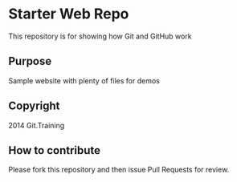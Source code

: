 # Starter Web Repo

This repository is for showing how Git and GitHub work

## Purpose

Sample website with plenty of files for demos

## Copyright
2014 Git.Training

## How to contribute
Please fork this repository and then issue Pull Requests for review.
